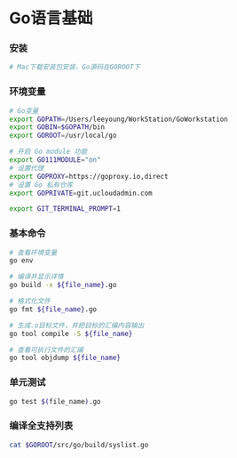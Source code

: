 # Go语言基础


### 安装

```sh
# Mac下载安装包安装，Go源码在GOROOT下
```


### 环境变量

```bash
# Go变量
export GOPATH=/Users/leeyoung/WorkStation/GoWorkstation
export GOBIN=$GOPATH/bin
export GOROOT=/usr/local/go

# 开启 Go module 功能
export GO111MODULE="on"
# 设置代理
export GOPROXY=https://goproxy.io,direct
# 设置 Go 私有仓库
export GOPRIVATE=git.ucloudadmin.com

export GIT_TERMINAL_PROMPT=1
```


### 基本命令

```bash
# 查看环境变量
go env

# 编译并显示详情
go build -x ${file_name}.go

# 格式化文件
go fmt ${file_name}.go

# 生成.o目标文件，并把目标的汇编内容输出
go tool compile -S ${file_name}

# 查看可执行文件的汇编
go tool objdump ${file_name}
```


### 单元测试

```bash
go test $(file_name).go
```


### 编译全支持列表

```bash
cat $GOROOT/src/go/build/syslist.go
```
